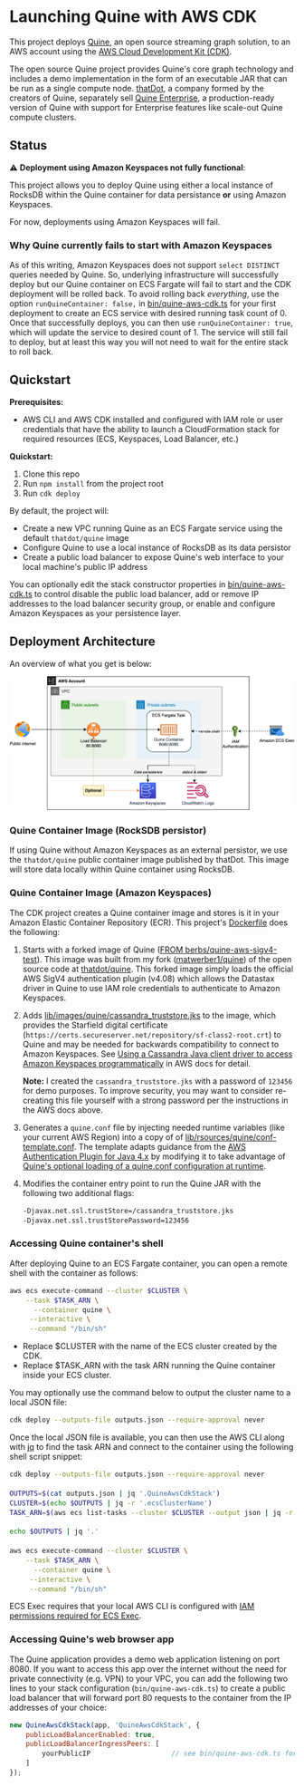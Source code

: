 # Launching Quine with AWS CDK

This project deploys [Quine](https://github.com/thatdot/quine), an open source streaming graph solution, to an AWS account using the [AWS Cloud Development Kit (CDK)](https://github.com/aws/aws-cdk). 

The open source Quine project provides Quine's core graph technology and includes a demo implementation in the form of an executable JAR that can be run as a single compute node. [thatDot](https://www.thatdot.com/), a company formed by the creators of Quine, separately sell [Quine Enterprise](https://www.thatdot.com/product/quine-enterprise), a production-ready version of Quine with support for Enterprise features like scale-out Quine compute clusters. 

## Status

:warning: **Deployment using Amazon Keyspaces not fully functional**: 

This project allows you to deploy Quine using either a local instance of RocksDB within the Quine container for data persistance **or** using Amazon Keyspaces.

For now, deployments using Amazon Keyspaces will fail.

### Why Quine currently fails to start with Amazon Keyspaces

As of this writing, Amazon Keyspaces does not support `select DISTINCT` queries needed by Quine. So, underlying infrastructure will successfully deploy but our Quine container on ECS Fargate will fail to start and the CDK deployment will be rolled back. To avoid rolling back *everything*, use the option `runQuineContainer: false,` in [bin/quine-aws-cdk.ts](./bin/quine-aws-cdk.ts) for your first deployment to create an ECS service with desired running task count of 0. Once that successfully deploys, you can then use `runQuineContainer: true`, which will update the service to desired count of 1. The service will still fail to deploy, but at least this way you will not need to wait for the entire stack to roll back. 

## Quickstart

**Prerequisites:**
* AWS CLI and AWS CDK installed and configured with IAM role or user credentials that have the ability to launch a CloudFormation stack for required resources (ECS, Keyspaces, Load Balancer, etc.)

**Quickstart:**
1. Clone this repo
2. Run `npm install` from the project root
3. Run `cdk deploy`

By default, the project will: 
* Create a new VPC running Quine as an ECS Fargate service using the default `thatdot/quine` image
* Configure Quine to use a local instance of RocksDB as its data persistor
* Create a public load balancer to expose Quine's web interface to your local machine's public IP address

You can optionally edit the stack constructor properties in [bin/quine-aws-cdk.ts](./bin/quine-aws-cdk.ts) to control disable the public load balancer, add or remove IP addresses to the load balancer security group, or enable and configure Amazon Keyspaces as your persistence layer.

## Deployment Architecture

An overview of what you get is below: 

![](docs/quine.png)

### Quine Container Image (RockSDB persistor)

If using Quine without Amazon Keyspaces as an external persistor, we use the `thatdot/quine` public container image published by thatDot. This image will store data locally within Quine container using RocksDB. 

### Quine Container Image (Amazon Keyspaces)

The CDK project creates a Quine container image and stores is it in your Amazon Elastic Container Repository (ECR). This project's [Dockerfile](lib/images/quine/Dockerfile) does the following:

1. Starts with a forked image of Quine ([FROM berbs/quine-aws-sigv4-test](https://hub.docker.com/r/berbs/quine-aws-sigv4-test)). This image was built from my fork ([matwerber1/quine](https://github.com/matwerber1/quine)) of the open source  code at [thatdot/quine](https://github.com/thatdot/quine). This forked image simply loads the official AWS SigV4 authentication plugin (v4.08) which allows the Datastax driver in Quine to use IAM role credentials to authenticate to Amazon Keyspaces. 

2. Adds [lib/images/quine/cassandra_truststore.jks](lib/images/quine/cassandra_truststore.jks) to the image, which provides the Starfield digital certificate (`https://certs.secureserver.net/repository/sf-class2-root.crt`) to Quine and may be needed for backwards compatibility to connect to Amazon Keyspaces. See [Using a Cassandra Java client driver to access Amazon Keyspaces programmatically](https://docs.aws.amazon.com/keyspaces/latest/devguide/using_java_driver.html#using_java_driver.BeforeYouBegin) in AWS docs for detail. 

    **Note:** I created the `cassandra_truststore.jks` with a password of `123456` for demo purposes. To improve security, you may want to consider re-creating this file yourself with a strong password per the instructions in the AWS docs above.

3. Generates a `quine.conf` file by injecting needed runtime variables (like your current AWS Region) into a copy of of [lib/rsources/quine/conf-template.conf](lib/rsources/quine/conf-template.conf). The template adapts guidance from the [AWS Authentication Plugin for Java 4.x](https://docs.aws.amazon.com/keyspaces/latest/devguide/using_java_driver.html#java_tutorial.SigV4) by modifying it to take advantage of [Quine's optional loading of a quine.conf configuration at runtime](https://docs.quine.io/reference/configuration.html).

4. Modifies the container entry point to run the Quine JAR with the following two additional flags:
    
    ```sh
    -Djavax.net.ssl.trustStore=/cassandra_truststore.jks
    -Djavax.net.ssl.trustStorePassword=123456
    ```

### Accessing Quine container's shell

After deploying Quine to an ECS Fargate container, you can open a remote shell with the container as follows: 

```sh
aws ecs execute-command --cluster $CLUSTER \
    --task $TASK_ARN \
      --container quine \
     --interactive \
     --command "/bin/sh"
```

* Replace $CLUSTER with the name of the ECS cluster created by the CDK. 
* Replace $TASK_ARN with the task ARN running the Quine container inside your ECS cluster. 

You may optionally use the command below to output the cluster name to a local JSON file: 

```sh
cdk deploy --outputs-file outputs.json --require-approval never
```

Once the local JSON file is available, you can then use the AWS CLI along with [jq](https://stedolan.github.io/jq/) to find the task ARN and connect to the container using the following shell script snippet: 

```sh
cdk deploy --outputs-file outputs.json --require-approval never

OUTPUTS=$(cat outputs.json | jq '.QuineAwsCdkStack')
CLUSTER=$(echo $OUTPUTS | jq -r '.ecsClusterName')
TASK_ARN=$(aws ecs list-tasks --cluster $CLUSTER --output json | jq -r '.taskArns[0]')

echo $OUTPUTS | jq '.'

aws ecs execute-command --cluster $CLUSTER \
    --task $TASK_ARN \
      --container quine \
     --interactive \
     --command "/bin/sh"
```

ECS Exec requires that your local AWS CLI is configured with [IAM permissions required for ECS Exec](https://docs.aws.amazon.com/AmazonECS/latest/developerguide/ecs-exec.html#ecs-exec-enabling-and-using).

### Accessing Quine's web browser app

The Quine application provides a demo web application listening on port 8080. If you want to access this app over the internet without the need for private connectivity (e.g. VPN) to your VPC, you can add the following two lines to your stack configuration (`bin/quine-aws-cdk.ts`) to create a public load balancer that will forward port 80 requests to the container from the IP addresses of your choice: 

```js
new QuineAwsCdkStack(app, 'QuineAwsCdkStack', {
    publicLoadBalancerEnabled: true,
    publicLoadBalancerIngressPeers: [
        yourPublicIP                    // see bin/quine-aws-cdk.ts for detail
    ]
});
```